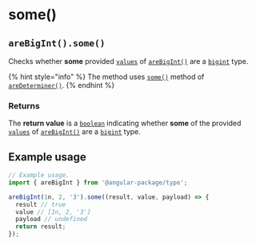 # some()

## `areBigInt().some()`

Checks whether **some** provided [`values`](./#...values-any) of [`areBigInt()`](./) are a [`bigint`](https://developer.mozilla.org/en-US/docs/Web/JavaScript/Reference/Global\_Objects/BigInt) type.

{% hint style="info" %}
The method uses [`some()`](../aredeterminer/some.md) method of [`areDeterminer()`](../aredeterminer/).
{% endhint %}

### Returns

The **return value** is a [`boolean`](https://developer.mozilla.org/en-US/docs/Web/JavaScript/Reference/Global\_Objects/Boolean) indicating whether **some** of the provided [`values`](./#...values-any) of [`areBigInt()`](./) are a [`bigint`](https://developer.mozilla.org/en-US/docs/Web/JavaScript/Reference/Global\_Objects/BigInt) type.

## Example usage

```typescript
// Example usage.
import { areBigInt } from '@angular-package/type';

areBigInt(1n, 2, '3').some((result, value, payload) => {
  result // true
  value // [1n, 2, '3']
  payload // undefined
  return result;
});
```
